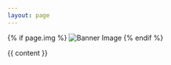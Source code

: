 ```yaml
---
layout: page
---
```


{% if page.img %}
<img class="post-banner-img" src="/assets/img/{{ page.img }}" alt="Banner Image">
{% endif %}

{{ content }}
